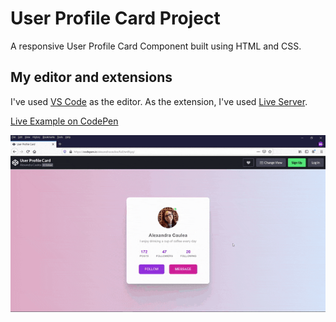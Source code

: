 # User Profile Card Project

A responsive User Profile Card Component built using HTML and CSS.

## My editor and extensions

I've used [VS Code](https://code.visualstudio.com/) as the editor.
As the extension, I've used [Live Server](https://marketplace.visualstudio.com/items?itemName=ritwickdey.LiveServer).

[Live Example on CodePen](https://codepen.io/alexandracaulea/full/wvBLyqJ)

![User Profile Card Gif](img/gif/user-profile-card.gif)